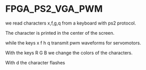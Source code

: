 # FPGA_PS2_VGA_PWM

we read characters x,f,g,q from a keyboard with ps2 protocol.

The character is printed in the center of the screen.

while the keys x f h q transmit pwm waveforms for servomotors.

With the keys R G B we change the colors of the characters.

With d the character flashes


